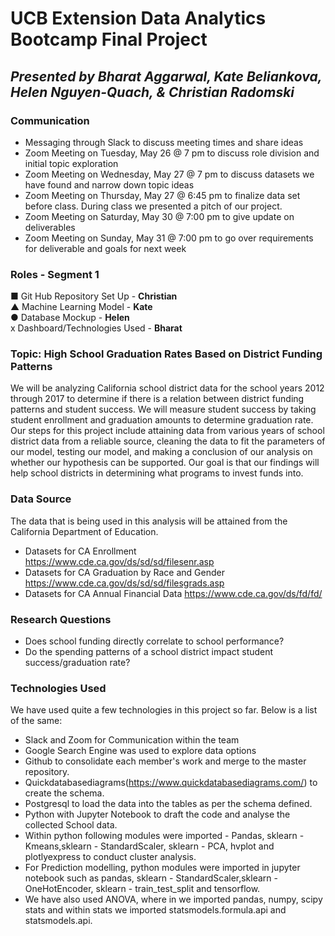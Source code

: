 # UCB Extension Data Analytics Bootcamp Final Project  
## *Presented by Bharat Aggarwal, Kate Beliankova, Helen Nguyen-Quach, & Christian Radomski*

### Communication
* Messaging through Slack to discuss meeting times and share ideas
* Zoom Meeting on Tuesday, May 26 @ 7 pm to discuss role division and initial topic exploration
* Zoom Meeting on Wednesday, May 27 @ 7 pm to discuss datasets we have found and narrow down topic ideas
* Zoom Meeting on Thursday, May 27 @ 6:45 pm to finalize data set before class. During class we presented a pitch of our project.
* Zoom Meeting on Saturday, May 30 @ 7:00 pm to give update on deliverables
* Zoom Meeting on Sunday, May 31 @ 7:00 pm to go over requirements for deliverable and goals for next week

### Roles - Segment 1
■ Git Hub Repository Set Up - **Christian** <br/>
▲ Machine Learning Model - **Kate** <br/>
● Database Mockup - **Helen** <br/>
x Dashboard/Technologies Used - **Bharat** <br/>

### Topic: High School Graduation Rates Based on District Funding Patterns
We will be analyzing California school district data for the school years 2012 through 2017 to determine if there is a relation between district funding patterns and student success. We will measure student success by taking student enrollment and graduation amounts to determine graduation rate. Our steps for this project include attaining data from various years of school district data from a reliable source, cleaning the data to fit the parameters of our model, testing our model, and making a conclusion of our analysis on whether our hypothesis can be supported. Our goal is that our findings will help school districts in determining what programs to invest funds into.

### Data Source
The data that is being used in this analysis will be attained from the California Department of Education. 
* Datasets for CA Enrollment https://www.cde.ca.gov/ds/sd/sd/filesenr.asp
* Datasets for CA Graduation by Race and Gender https://www.cde.ca.gov/ds/sd/sd/filesgrads.asp
* Datasets for CA Annual Financial Data https://www.cde.ca.gov/ds/fd/fd/

### Research Questions
* Does school funding directly correlate to school performance? 
* Do the spending patterns of a school district impact student success/graduation rate?

### Technologies Used
We have used quite a few technologies in this project so far. Below is a list of the same: 
* Slack and Zoom for Communication within the team
* Google Search Engine was used to explore data options
* Github to consolidate each member's work and merge to the master repository.
* Quickdatabasediagrams(https://www.quickdatabasediagrams.com/) to create the schema.
* Postgresql to load the data into the tables as per the schema defined.
* Python with Jupyter Notebook to draft the code and analyse the collected School data.
* Within python following modules were imported - Pandas, sklearn - Kmeans,sklearn - StandardScaler, sklearn - PCA, hvplot and plotlyexpress to conduct cluster analysis.
* For Prediction modelling, python modules were imported in jupyter notebook such as pandas, sklearn - StandardScaler,sklearn - OneHotEncoder, sklearn - train_test_split and tensorflow.
* We have also used ANOVA, where in we imported pandas, numpy, scipy stats and within stats we imported statsmodels.formula.api and statsmodels.api.



